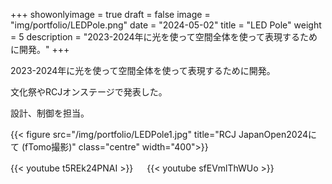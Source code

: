 
+++ 
showonlyimage = true 
draft = false 
image = "img/portfolio/LEDPole.png" 
date = "2024-05-02" 
title = "LED Pole" 
weight = 5
description = "2023-2024年に光を使って空間全体を使って表現するために開発。"
+++

2023-2024年に光を使って空間全体を使って表現するために開発。

文化祭やRCJオンステージで発表した。

設計、制御を担当。　

{{< figure src="/img/portfolio/LEDPole1.jpg" title="RCJ JapanOpen2024にて (fTomo撮影)" class="centre" width="400">}}

{{< youtube t5REk24PNAI >}}
　
{{< youtube sfEVmlThWUo >}}
